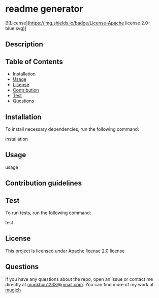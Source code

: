# readme generator
  [![License](https://img.shields.io/badge/License-Apache license 2.0-blue.svg)]

  ## Description 

  

  ## Table of Contents
  * [Installation](#installation)
  * [Usage](#usage)
  * [License](#license)
  * [Contribution](#contribution)
  * [Test](#tests)
  * [Questions](#question)
  
  ## Installation
  To install necessary dependencies, run the following command:

   installation

  ## Usage

  usage

  ## Contribution guidelines

  

  ## Test
  To run tests, run the following command:

  test 

  ## License
  This project is licensed under Apache license 2.0 license

  ## Questions
  if you have any questions about the repo, open an issue or contact me directly at munkhuu1233@gmail.com. 
  You can find more of my work at [mugich](https://github.com/mugich/) 
  
  
  
